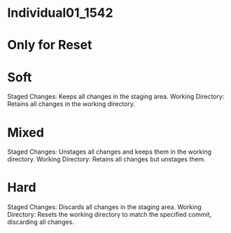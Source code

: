 # Individual01_1542

# Only for Reset

# Soft
Staged Changes: Keeps all changes in the staging area.
Working Directory: Retains all changes in the working directory.

# Mixed
Staged Changes: Unstages all changes and keeps them in the working directory.
Working Directory: Retains all changes but unstages them.

# Hard
Staged Changes: Discards all changes in the staging area.
Working Directory: Resets the working directory to match the specified commit, discarding all changes.
